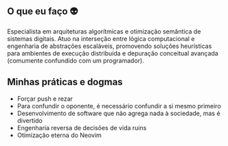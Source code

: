 ## O que eu faço :alien:

Especialista em arquiteturas algorítmicas e otimização semântica de sistemas digitais. Atuo na interseção entre lógica computacional e engenharia de abstrações escaláveis, promovendo soluções heurísticas para ambientes de execução distribuída e depuração conceitual avançada (comumente confundido com um programador).

## Minhas práticas e dogmas

- Forçar push e rezar
- Para confundir o oponente, é necessário confundir a si mesmo primeiro
- Desenvolvimento de software que não agrega nada à sociedade, mas é divertido
- Engenharia reversa de decisões de vida ruins
- Otimização eterna do Neovim
